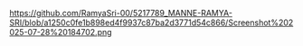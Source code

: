 
https://github.com/RamyaSri-00/5217789_MANNE-RAMYA-SRI/blob/a1250c0fe1b898ed4f9937c87ba2d3771d54c866/Screenshot%202025-07-28%20184702.png
